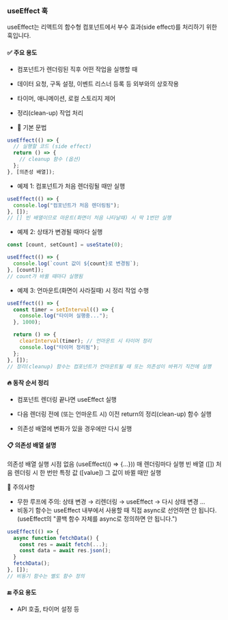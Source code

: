 ### useEffect 훅

useEffect는 리액트의 함수형 컴포넌트에서 부수 효과(side effect)를 처리하기 위한 훅입니다.

#### ✅ 주요 용도

- 컴포넌트가 렌더링된 직후 어떤 작업을 실행할 때
- 데이터 요청, 구독 설정, 이벤트 리스너 등록 등 외부와의 상호작용
- 타이머, 애니메이션, 로컬 스토리지 제어
- 정리(clean-up) 작업 처리

- 🔧 기본 문법

```jsx
useEffect(() => {
  // 실행할 코드 (side effect)
  return () => {
    // cleanup 함수 (옵션)
  };
}, [의존성 배열]);
```

- 예제 1: 컴포넌트가 처음 렌더링될 때만 실행

```jsx
useEffect(() => {
  console.log("컴포넌트가 처음 렌더링됨");
}, []);
// [] 빈 배열이므로 마운트(화면이 처음 나타날때) 시 딱 1번만 실행
```

- 예제 2: 상태가 변경될 때마다 실행

```jsx
const [count, setCount] = useState(0);

useEffect(() => {
  console.log(`count 값이 ${count}로 변경됨`);
}, [count]);
// count가 바뀔 때마다 실행됨
```

- 예제 3: 언마운트(화면이 사라질때) 시 정리 작업 수행

```jsx
useEffect(() => {
  const timer = setInterval(() => {
    console.log("타이머 실행중...");
  }, 1000);

  return () => {
    clearInterval(timer); // 언마운트 시 타이머 정리
    console.log("타이머 정리됨");
  };
}, []);
// 정리(cleanup) 함수는 컴포넌트가 언마운트될 때 또는 의존성이 바뀌기 직전에 실행
```

#### 🔥 동작 순서 정리

- 컴포넌트 렌더링 끝나면 useEffect 실행

- 다음 렌더링 전에 (또는 언마운트 시) 이전 return의 정리(clean-up) 함수 실행

- 의존성 배열에 변화가 있을 경우에만 다시 실행

#### 📋 의존성 배열 설명

의존성 배열 실행 시점
없음 (useEffect(() => {...})) 매 렌더링마다 실행
빈 배열 ([]) 처음 렌더링 시 한 번만
특정 값 ([value]) 그 값이 바뀔 때만 실행

🚨 주의사항

- 무한 루프에 주의: 상태 변경 → 리렌더링 → useEffect → 다시 상태 변경 ...
- 비동기 함수는 useEffect 내부에서 사용할 때 직접 async로 선언하면 안 됩니다.
  (useEffect의 "콜백 함수 자체를 async로 정의하면 안 됩니다.")

```jsx
useEffect(() => {
  async function fetchData() {
    const res = await fetch(...);
    const data = await res.json();
  }
  fetchData();
}, []);
// 비동기 함수는 별도 함수 정의
```

#### 🔚 주요 용도

- API 호출, 타이머 설정 등
